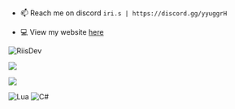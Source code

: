 - 📫 Reach me on discord `iri.s | https://discord.gg/yyuggrH`

- 💻 View my website [here](https://irisapp.ca)

<p align="left"> <img src="https://komarev.com/ghpvc/?username=RiisDev&label=Profile%20views&color=0e75b6&style=flat" alt="RiisDev" /> </p>
<p><img align="center" src="https://github-readme-stats.vercel.app/api/top-langs/?username=RiisDev&layout=compact&theme=dark"" <a/></p>
<p><img align="center" src="https://github-readme-stats.vercel.app/api?username=RiisDev&show_icons=true&theme=dark"" /></p>

![Lua](https://img.shields.io/badge/lua-%232C2D72.svg?style=for-the-badge&logo=lua&logoColor=white)
![C#](https://img.shields.io/badge/c%23-%23239120.svg?style=for-the-badge&logo=c-sharp&logoColor=white)

